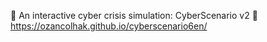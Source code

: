 🚨 An interactive cyber crisis simulation: CyberScenario v2 📌 https://ozancolhak.github.io/cyberscenario6en/
